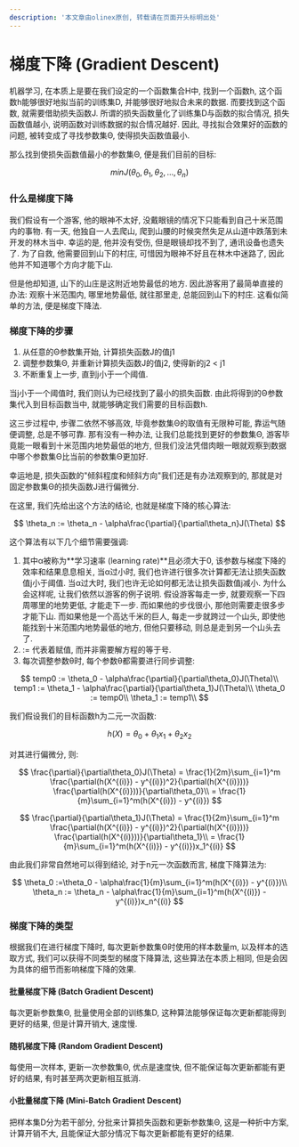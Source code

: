 ```yaml
---
description: '本文章由olinex原创, 转载请在页面开头标明出处'
---
```


# 梯度下降 \(Gradient Descent\)

机器学习, 在本质上是要在我们设定的一个函数集合H中, 找到一个函数h, 这个函数h能够很好地拟当前的训练集D, 并能够很好地拟合未来的数据. 而要找到这个函数, 就需要借助损失函数J. 所谓的损失函数量化了训练集D与函数的拟合情况, 损失函数值越小, 说明函数对训练数据的拟合情况越好. 因此, 寻找拟合效果好的函数的问题, 被转变成了寻找参数集Θ, 使得损失函数值最小.

那么找到使损失函数值最小的参数集Θ, 便是我们目前的目标:

$$
minJ(\theta_0,\theta_1,\theta
_2, ..., \theta_n)
$$

### 什么是梯度下降

我们假设有一个游客, 他的眼神不太好, 没戴眼镜的情况下只能看到自己十米范围内的事物. 有一天, 他独自一人去爬山, 爬到山腰的时候突然失足从山道中跌落到未开发的林木当中. 幸运的是, 他并没有受伤, 但是眼镜却找不到了, 通讯设备也遗失了. 为了自救, 他需要回到山下的村庄, 可惜因为眼神不好且在林木中迷路了, 因此他并不知道哪个方向才能下山. 

但是他却知道, 山下的山庄是这附近地势最低的地方. 因此游客用了最简单直接的办法: 观察十米范围内, 哪里地势最低, 就往那里走, 总能回到山下的村庄. 这看似简单的方法, 便是梯度下降法.

### 梯度下降的步骤

1. 从任意的Θ参数集开始, 计算损失函数J的值j1
2. 调整参数集Θ, 并重新计算损失函数J的值j2, 使得新的j2 &lt; j1
3. 不断重复上一步, 直到j小于一个阈值.

当j小于一个阈值时, 我们则认为已经找到了最小的损失函数. 由此将得到的Θ参数集代入到目标函数当中, 就能够确定我们需要的目标函数h.

这三步过程中, 步骤二依然不够高效, 毕竟参数集Θ的取值有无限种可能, 靠运气随便调整, 总是不够可靠. 那有没有一种办法, 让我们总能找到更好的参数集Θ, 游客毕竟能一眼看到十米范围内地势最低的地方, 但我们没法凭借肉眼一眼就观察到数据中哪个参数集Θ比当前的参数集Θ更加好.

幸运地是, 损失函数的"倾斜程度和倾斜方向"我们还是有办法观察到的, 那就是对固定参数集Θ的损失函数J进行偏微分.

在这里, 我们先给出这个方法的结论, 也就是梯度下降的核心算法:

$$
\theta_n := \theta_n - \alpha\frac{\partial}{\partial\theta_n}J(\Theta)
$$

这个算法有以下几个细节需要强调:

1. 其中α被称为**学习速率 \(learning rate\)**且必须大于0, 该参数与梯度下降的效率和结果息息相关, 当α过小时, 我们也许进行很多次计算都无法让损失函数值j小于阈值. 当α过大时, 我们也许无论如何都无法让损失函数值j减小. 为什么会这样呢, 让我们依然以游客的例子说明. 假设游客每走一步, 就要观察一下四周哪里的地势更低, 才能走下一步. 而如果他的步伐很小, 那他则需要走很多步才能下山. 而如果他是一个高达千米的巨人, 每走一步就跨过一个山头, 即使他能找到十米范围内地势最低的地方, 但他只要移动, 则总是走到另一个山头去了.
2. := 代表着赋值, 而并非需要解方程的等于号.
3. 每次调整参数θ时, 每个参数θ都需要进行同步调整:

$$
temp0 := \theta_0 - \alpha\frac{\partial}{\partial\theta_0}J(\Theta)\\
temp1 := \theta_1 - \alpha\frac{\partial}{\partial\theta_1}J(\Theta)\\
\theta_0 := temp0\\
\theta_1 := temp1\\
$$

我们假设我们的目标函数h为二元一次函数:

$$
h(X) = \theta_0 + \theta_1x_1 + \theta_2x_2
$$

对其进行偏微分, 则:

$$
\frac{\partial}{\partial\theta_0}J(\Theta) = 
\frac{1}{2m}\sum_{i=1}^m
\frac{\partial(h(X^{(i)}) - y^{(i)})^2}{\partial(h(X^{(i)}))}
\frac{\partial(h(X^{(i)}))}{\partial\theta_0}\\
 = \frac{1}{m}\sum_{i=1}^m(h(X^{(i)}) - y^{(i)})
$$

$$
\frac{\partial}{\partial\theta_1}J(\Theta) = 
\frac{1}{2m}\sum_{i=1}^m
\frac{\partial(h(X^{(i)}) - y^{(i)})^2}{\partial(h(X^{(i)}))}
\frac{\partial(h(X^{(i)}))}{\partial\theta_1}\\
 = \frac{1}{m}\sum_{i=1}^m(h(X^{(i)}) - y^{(i)})x_1^{(i)}
$$

由此我们非常自然地可以得到结论, 对于n元一次函数而言, 梯度下降算法为:

$$
\theta_0 :=\theta_0 - \alpha\frac{1}{m}\sum_{i=1}^m(h(X^{(i)}) - y^{(i)})\\
\theta_n := \theta_n - \alpha\frac{1}{m}\sum_{i=1}^m(h(X^{(i)}) - y^{(i)})x_n^{(i)}
$$

### 梯度下降的类型

根据我们在进行梯度下降时, 每次更新参数集Θ时使用的样本数量m, 以及样本的选取方式, 我们可以获得不同类型的梯度下降算法, 这些算法在本质上相同, 但是会因为具体的细节而影响梯度下降的效果.

#### 批量梯度下降 \(Batch Gradient Descent\)

每次更新参数集Θ, 批量使用全部的训练集D, 这种算法能够保证每次更新都能得到更好的结果, 但是计算开销大, 速度慢.

#### 随机梯度下降 \(Random Gradient Descent\)

每使用一次样本, 更新一次参数集Θ, 优点是速度快, 但不能保证每次更新都能有更好的结果, 有时甚至两次更新相互抵消.

#### 小批量梯度下降 \(Mini-Batch Gradient Descent\)

把样本集D分为若干部分, 分批来计算损失函数和更新参数集Θ, 这是一种折中方案, 计算开销不大, 且能保证大部分情况下每次更新都能有更好的结果.


